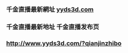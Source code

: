 ### 千金直播最新網址 [yyds3d.com](http://www.yyds3d.com/?qianjinzhibo) 
### 千金直播最新地址 千金直播发布页
### http://www.yyds3d.com/?qianjinzhibo
